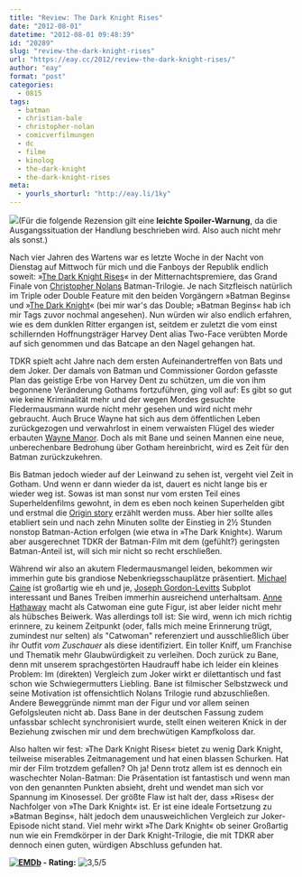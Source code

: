 ```yaml
---
title: "Review: The Dark Knight Rises"
date: "2012-08-01"
datetime: "2012-08-01 09:48:39"
id: "20289"
slug: "review-the-dark-knight-rises"
url: "https://eay.cc/2012/review-the-dark-knight-rises/"
author: "eay"
format: "post"
categories:
  - 0815
tags:
  - batman
  - christian-bale
  - christopher-nolan
  - comicverfilmungen
  - dc
  - filme
  - kinolog
  - the-dark-knight
  - the-dark-knight-rises
meta:
  - yourls_shorturl: "http://eay.li/1ky"
---
```


![](https://eay.cc/uploads/2012/thedarkknightrises.jpg)(Für die folgende Rezension gilt eine **leichte Spoiler-Warnung**, da die Ausgangssituation der Handlung beschrieben wird. Also auch nicht mehr als sonst.)

Nach vier Jahren des Wartens war es letzte Woche in der Nacht von Dienstag auf Mittwoch für mich und die Fanboys der Republik endlich soweit: »[The Dark Knight Rises](http://www.imdb.com/title/tt1345836/)« in der Mitternachtspremiere, das Grand Finale von [Christopher Nolans](http://en.wikipedia.org/wiki/Christopher_Nolan) Batman-Trilogie. Je nach Sitzfleisch natürlich im Triple oder Double Feature mit den beiden Vorgängern »Batman Begins« und »[The Dark Knight](//eay.cc/2008/christopher-nolans-batman/)« (bei mir war's das Double; »Batman Begins« hab ich mir Tags zuvor nochmal angesehen). Nun würden wir also endlich erfahren, wie es dem dunklen Ritter ergangen ist, seitdem er zuletzt die vom einst schillernden Hoffnungsträger Harvey Dent alias Two-Face verübten Morde auf sich genommen und das Batcape an den Nagel gehangen hat.

TDKR spielt acht Jahre nach dem ersten Aufeinandertreffen von Bats und dem Joker. Der damals von Batman und Commissioner Gordon gefasste Plan das geistige Erbe von Harvey Dent zu schützen, um die von ihm begonnene Veränderung Gothams fortzuführen, ging voll auf: Es gibt so gut wie keine Kriminalität mehr und der wegen Mordes gesuchte Fledermausmann wurde nicht mehr gesehen und wird nicht mehr gebraucht. Auch Bruce Wayne hat sich aus dem öffentlichen Leben zurückgezogen und verwahrlost in einem verwaisten Flügel des wieder erbauten [Wayne Manor](http://en.wikipedia.org/wiki/Wayne_Manor). Doch als mit Bane und seinen Mannen eine neue, unberechenbare Bedrohung über Gotham hereinbricht, wird es Zeit für den Batman zurückzukehren.

Bis Batman jedoch wieder auf der Leinwand zu sehen ist, vergeht viel Zeit in Gotham. Und wenn er dann wieder da ist, dauert es nicht lange bis er wieder weg ist. Sowas ist man sonst nur vom ersten Teil eines Superheldenfilms gewohnt, in dem es eben noch keinen Superhelden gibt und erstmal die [Origin story](http://en.wikipedia.org/wiki/Origin_story) erzählt werden muss. Aber hier sollte alles etabliert sein und nach zehn Minuten sollte der Einstieg in 2½ Stunden nonstop Batman-Action erfolgen (wie etwa in »The Dark Knight«). Warum aber ausgerechnet TDKR der Batman-Film mit dem (gefühlt?) geringsten Batman-Anteil ist, will sich mir nicht so recht erschließen.

Während wir also an akutem Fledermausmangel leiden, bekommen wir immerhin gute bis grandiose Nebenkriegsschauplätze präsentiert. [Michael Caine](http://www.imdb.com/name/nm0000323/) ist großartig wie eh und je, [Joseph Gordon-Levitts](http://www.imdb.com/name/nm0330687/) Subplot interessant und Banes Treiben immerhin ausreichend unterhaltsam. [Anne Hathaway](http://www.imdb.com/name/nm0004266/) macht als Catwoman eine gute Figur, ist aber leider nicht mehr als hübsches Beiwerk. Was allerdings toll ist: Sie wird, wenn ich mich richtig erinnere, zu keinem Zeitpunkt (oder, falls mich meine Erinnerung trügt, zumindest nur selten) als "Catwoman" referenziert und ausschließlich über ihr Outfit _vom Zuschauer_ als diese identifiziert. Ein toller Kniff, um Franchise und Thematik mehr Glaubwürdigkeit zu verleihen. Doch zurück zu Bane, denn mit unserem sprachgestörten Haudrauff habe ich leider ein kleines Problem: Im (direkten) Vergleich zum Joker wirkt er dilettantisch und fast schon wie Schwiegermutters Liebling. Bane ist filmischer Selbstzweck und seine Motivation ist offensichtlich Nolans Trilogie rund abzuschließen. Andere Beweggründe nimmt man der Figur und vor allem seinen Gefolgsleuten nicht ab. Dass Bane in der deutschen Fassung zudem unfassbar schlecht synchronisiert wurde, stellt einen weiteren Knick in der Beziehung zwischen mir und dem brechwütigen Kampfkoloss dar.

Also halten wir fest: »The Dark Knight Rises« bietet zu wenig Dark Knight, teilweise miserables Zeitmanagement und hat einen blassen Schurken. Hat mir der Film trotzdem gefallen? Oh ja! Denn trotz allem ist es dennoch ein waschechter Nolan-Batman: Die Präsentation ist fantastisch und wenn man von den genannten Punkten absieht, dreht und wendet man sich vor Spannung im Kinosessel. Der größte Flaw ist halt der, dass »Rises« der Nachfolger von »The Dark Knight« ist. Er ist eine ideale Fortsetzung zu »Batman Begins«, hält jedoch dem unausweichlichen Vergleich zur Joker-Episode nicht stand. Viel mehr wirkt »The Dark Knight« ob seiner Großartig nun wie ein Fremdkörper in der Dark Knight-Trilogie, die mit TDKR aber dennoch einen guten, würdigen Abschluss gefunden hat.

 **[![EMDb](/uploads/pages/emdb/emdb_mini.gif)](http://eay.cc/emdb/) - Rating:** ![3,5/5](/uploads/pages/emdb/s_3-5.gif)
